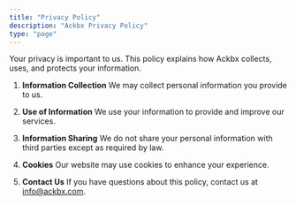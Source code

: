 ```yaml
---
title: "Privacy Policy"
description: "Ackbx Privacy Policy"
type: "page"
---
```


Your privacy is important to us. This policy explains how Ackbx collects, uses, and protects your information.

1. **Information Collection**
   We may collect personal information you provide to us.

2. **Use of Information**
   We use your information to provide and improve our services.

3. **Information Sharing**
   We do not share your personal information with third parties except as required by law.

4. **Cookies**
   Our website may use cookies to enhance your experience.

5. **Contact Us**
   If you have questions about this policy, contact us at info@ackbx.com.
